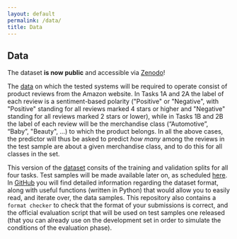 ```yaml
---
layout: default
permalink: /data/
title: Data
---
```


## Data

The dataset **is now public** and accessible via [Zenodo](https://www.doi.org/10.5281/zenodo.5734465)!

The [data](https://www.doi.org/10.5281/zenodo.5734465) on which the tested systems will be required to operate consist of product reviews from the Amazon website. 
In Tasks 1A and 2A the label of each review is a sentiment-based polarity ("Positive" or "Negative", with "Positive" standing for all reviews marked 4 stars or higher and "Negative" standing for all reviews marked 2 stars or lower), while in Tasks 1B and 2B the label of each review will be the merchandise class (“Automotive”, “Baby”, "Beauty", ...) to which the product belongs. In all the above cases, the predictor will thus be asked to predict *how many* among the reviews in the test sample are about a given merchandise class, and to do this for all classes in the set.

This version of the [dataset](https://www.doi.org/10.5281/zenodo.5734465) consits of the training and validation splits for all four tasks. Test samples will be made available later on, as scheduled [here](https://lequa2022.github.io/timeline/).
In [GitHub](https://github.com/HLT-ISTI/LeQua2022_scripts) you will find detailed information regarding the dataset format, along with useful functions (written in Python) that would allow you to easily read, and iterate over, the data samples. This repository also contains a `format checker` to check that the format of your submissions is correct, and the official evaluation script that will be used on test samples one released (that you can already use on the development set in order to simulate the conditions of the evaluation phase).
